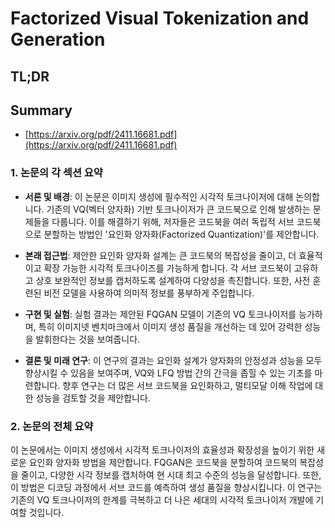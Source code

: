 # Factorized Visual Tokenization and Generation
## TL;DR
## Summary
- [https://arxiv.org/pdf/2411.16681.pdf](https://arxiv.org/pdf/2411.16681.pdf)

### 1. 논문의 각 섹션 요약

- **서론 및 배경**: 이 논문은 이미지 생성에 필수적인 시각적 토크나이저에 대해 논의합니다. 기존의 VQ(벡터 양자화) 기반 토크나이저가 큰 코드북으로 인해 발생하는 문제들을 다룹니다. 이를 해결하기 위해, 저자들은 코드북을 여러 독립적 서브 코드북으로 분할하는 방법인 '요인화 양자화(Factorized Quantization)'를 제안합니다.

- **본래 접근법**: 제안한 요인화 양자화 설계는 큰 코드북의 복잡성을 줄이고, 더 효율적이고 확장 가능한 시각적 토크나이즈를 가능하게 합니다. 각 서브 코드북이 고유하고 상호 보완적인 정보를 캡처하도록 설계하여 다양성을 촉진합니다. 또한, 사전 훈련된 비전 모델을 사용하여 의미적 정보를 풍부하게 주입합니다.

- **구현 및 실험**: 실험 결과는 제안된 FQGAN 모델이 기존의 VQ 토크나이저를 능가하며, 특히 이미지넷 벤치마크에서 이미지 생성 품질을 개선하는 데 있어 강력한 성능을 발휘한다는 것을 보여줍니다.

- **결론 및 미래 연구**: 이 연구의 결과는 요인화 설계가 양자화의 안정성과 성능을 모두 향상시킬 수 있음을 보여주며, VQ와 LFQ 방법 간의 간극을 좁힐 수 있는 기초를 마련합니다. 향후 연구는 더 많은 서브 코드북을 요인화하고, 멀티모달 이해 작업에 대한 성능을 검토할 것을 제안합니다.

### 2. 논문의 전체 요약
이 논문에서는 이미지 생성에서 시각적 토크나이저의 효율성과 확장성을 높이기 위한 새로운 요인화 양자화 방법을 제안합니다. FQGAN은 코드북을 분할하여 코드북의 복잡성을 줄이고, 다양한 시각 정보를 캡처하여 현 시대 최고 수준의 성능을 달성합니다. 또한, 이 방법은 디코딩 과정에서 서브 코드를 예측하여 생성 품질을 향상시킵니다. 이 연구는 기존의 VQ 토크나이저의 한계를 극복하고 더 나은 세대의 시각적 토크나이저 개발에 기여할 것입니다.